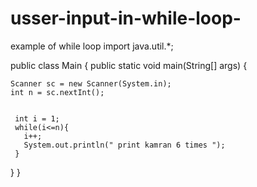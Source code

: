 # usser-input-in-while-loop-
example of while loop 
import java.util.*;

public class Main {
    public static void main(String[] args) {
     
    Scanner sc = new Scanner(System.in);
    int n = sc.nextInt();
     
   
     int i = 1;
     while(i<=n){
       i++;
       System.out.println(" print kamran 6 times ");
     }
     
  }
}

